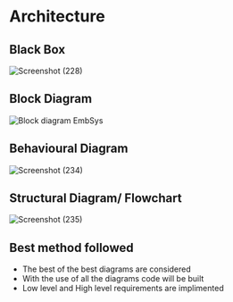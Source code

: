 # Architecture

## Black Box
![Screenshot (228)](https://user-images.githubusercontent.com/42509490/155834819-0c1687c7-6275-4996-bb24-75e96938209d.png)

## Block Diagram
![Block diagram EmbSys](https://user-images.githubusercontent.com/42509490/155851913-80f8209c-56d9-49de-9527-1ebc872fb3ea.png)

## Behavioural Diagram
![Screenshot (234)](https://user-images.githubusercontent.com/42509490/155850272-b0eb14c9-2436-4bd5-8e20-079416ba0c8a.png)

## Structural Diagram/ Flowchart
![Screenshot (235)](https://user-images.githubusercontent.com/42509490/155854412-a949ab20-b0ad-4bfd-8742-4a0124acacc9.png)

## Best method followed
* The best of the best diagrams are considered
* With the use of all the diagrams code will be built
* Low level and High level requirements are implimented
